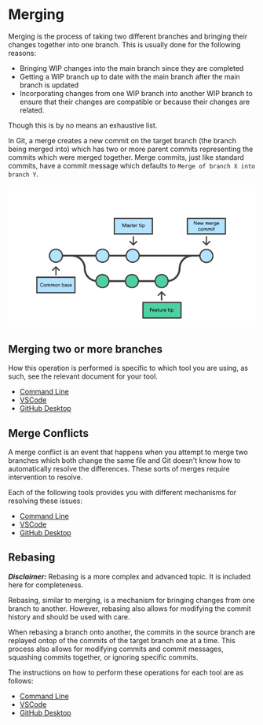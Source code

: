 # Merging

Merging is the process of taking two different branches and bringing their changes
together into one branch. This is usually done for the following reasons:

- Bringing WIP changes into the main branch since they are completed
- Getting a WIP branch up to date with the main branch after the main branch is
updated
- Incorporating changes from one WIP branch into another WIP branch to ensure that
their changes are compatible or because their changes are related.

Though this is by no means an exhaustive list.

In Git, a merge creates a new commit on the target branch (the branch being
merged into) which has two or more parent commits representing the commits which
were merged together. Merge commits, just like standard commits, have a commit
message which defaults to `Merge of branch X into branch Y`.

![Git Merge](resources/git_merges.png)

## Merging two or more branches

How this operation is performed is specific to which tool you are using, as such,
see the relevant document for your tool.

- [Command Line](CommandLine/5-Merging.md#merging-two-or-more-branches)
- [VSCode](VSCode/5-Merging.md#merging-two-or-more-branches)
- [GitHub Desktop](GitHubDesktop/5-Merging.md#merging-two-or-more-branches)

## Merge Conflicts

A merge conflict is an event that happens when you attempt to merge two branches
which both change the same file and Git doesn't know how to automatically resolve
the differences. These sorts of merges require intervention to resolve.

Each of the following tools provides you with different mechanisms for resolving
these issues:

- [Command Line](CommandLine/5-Merging.md#merge-conflicts)
- [VSCode](VSCode/5-Merging.md#merge-conflicts)
- [GitHub Desktop](GitHubDesktop/5-Merging.md#merge-conflicts)

## Rebasing

***Disclaimer:*** Rebasing is a more complex and advanced topic. It is included
here for completeness.

Rebasing, similar to merging, is a mechanism for bringing changes from one branch
to another. However, rebasing also allows for modifying the commit history and
should be used with care.

When rebasing a branch onto another, the commits in the source branch are replayed
ontop of the commits of the target branch one at a time. This process also allows
for modifying commits and commit messages, squashing commits together, or ignoring
specific commits.

The instructions on how to perform these operations for each tool are as follows:

- [Command Line](CommandLine/5-Merging.md#rebasing)
- [VSCode](VSCode/5-Merging.md#rebasing)
- [GitHub Desktop](GitHubDesktop/5-Merging.md#rebasing)
